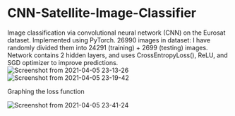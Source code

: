 # CNN-Satellite-Image-Classifier
Image classification via convolutional neural network (CNN) on the Eurosat dataset. Implemented using PyTorch. 26990 images in dataset: I have randomly divided them into 24291 (training) + 2699 (testing) images.
Network contains 2 hidden layers, and uses CrossEntropyLoss(), ReLU, and SGD optimizer to improve predictions.
![Screenshot from 2021-04-05 23-13-26](https://user-images.githubusercontent.com/65803868/113605669-983d9200-9664-11eb-9ba5-76ca372dbfaf.png)
![Screenshot from 2021-04-05 23-19-42](https://user-images.githubusercontent.com/65803868/113606335-7f81ac00-9665-11eb-8538-f2ac05029965.png)


Graphing the loss function


![Screenshot from 2021-04-05 23-41-24](https://user-images.githubusercontent.com/65803868/113608743-9249b000-9668-11eb-8e16-22ce71da174d.png)
